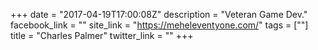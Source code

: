 +++
date = "2017-04-19T17:00:08Z"
description = "Veteran Game Dev."
facebook_link = ""
site_link = "https://meheleventyone.com/"
tags = [""]
title = "Charles Palmer"
twitter_link = ""
+++
